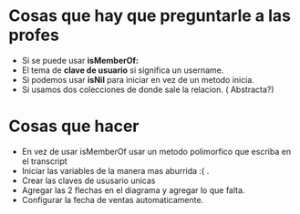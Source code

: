 # Cosas que hay que preguntarle a las profes
- Si se puede usar **isMemberOf:**
- El tema de **clave de usuario** si significa un username.
- Si podemos usar **isNil** para iniciar en vez de un metodo inicia.
- Si usamos dos colecciones de donde sale la relacion. ( Abstracta?) 
# Cosas que hacer

- En vez de usar isMemberOf usar un metodo polimorfico que escriba en el transcript
- Iniciar las variables de la manera mas aburrida :( .
- Crear las claves de ususario unicas
- Agregar las 2 flechas en el diagrama y agregar lo que falta.
- Configurar la fecha de ventas automaticamente.
